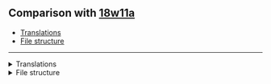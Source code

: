 ## Comparison with [18w11a](https://github.com/PixiGeko/Minecraft-generated-data/tree/18w11a)

- [Translations](#translations)
- [File structure](#file-structure)

<hr/>
<details><summary>Translations</summary>
<details>
<summary>
Keys
</summary>

```diff
+ advancements.adventure.throw_trident.description: Throw a trident at something.
Note: throwing away your only weapon is not a good idea.
+ advancements.adventure.throw_trident.title: A Throwaway Joke
+ advancements.adventure.very_very_frightening.description: Strike a Villager with lightning
+ advancements.adventure.very_very_frightening.title: Very Very Frightening
+ advancements.husbandry.fishy_business.description: Catch a fish
+ advancements.husbandry.fishy_business.title: Fishy Business
+ advancements.husbandry.tactical_fishing.description: Catch a fish... without a fishing rod!
+ advancements.husbandry.tactical_fishing.title: Tactical Fishing
+ block.minecraft.bubble_column: Bubble Column
+ block.minecraft.kelp: Kelp Base
+ block.minecraft.tall_sea_grass: Tall Sea Grass
+ debug.crash.message: FC + C is held down. This will crash the game unless released.
+ debug.crash.warning: Crashing in %s...
+ effect.slow_falling: Slow Falling
+ item.minecraft.lingering_potion.effect.slow_falling: Lingering Potion of Slow Falling
+ item.minecraft.phantom_membrane: Phantom Membrane
+ item.minecraft.potion.effect.slow_falling: Potion of Slow Falling
+ item.minecraft.splash_potion.effect.slow_falling: Splash Potion of Slow Falling
+ item.minecraft.tipped_arrow.effect.slow_falling: Arrow of Slow Falling
```

</details>
</details>
<details><summary>File structure</summary>
<details>
<summary>
data
</summary>

```diff
+ minecraft/advancements/adventure/throw_trident.json
+ minecraft/advancements/adventure/very_very_frightening.json
+ minecraft/advancements/husbandry/fishy_business.json
+ minecraft/advancements/husbandry/tactical_fishing.json
```

</details>
<details>
<summary>
assets
</summary>

```diff
+ minecraft/models/item/phantom_membrane.json
+ minecraft/textures/entity/trident_riptide.png
+ minecraft/textures/items/phantom_membrane.png
```

</details>
</details>